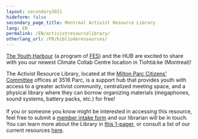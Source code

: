 ```yaml
---
layout: secondary2021
hideform: false
secondary_page_title: Montreal Activist Resource Library
lang: EN
permalink: /EN/activistresourcelibrary/
otherlang_url: /FR/biblioderessources/
---
```

<!--StartFragment-->

[The Youth Harbour](https://www.theyouthharbour.org/) (a program of [FES](https://www.fesplanet.org/)) and the HUB [](https://www.lehub.ca/en/)are excited to share with you our newest Climate Collab Centre location in Tiohtià:ke (Montreal)!

The Activist Resource Library, located at the [Milton Parc Citizens’ Committee](https://ccmp-mpcc.com/en/home/) offices at 3516 Parc, is a support hub that provides youth with access to a greater activist community, centralized meeting space, and a physical library where they can borrow organizing materials (megaphones, sound systems, battery packs, etc.) for free! \
\
If you or someone you know might be interested in accessing this resource, feel free to submit a [member intake form](https://cryptpad.fr/form/#/2/form/view/v3bqAAYKdLUW-6EucYWDg5i2zPS1akelj1PuWnUQvKA/) and our librarian will be in touch. You can learn more about the Library in [this 1-pager](https://drive.google.com/file/d/10zrc7wr-o1YMTcfqsRoYSA-roMw9gj0p/view), or consult a list of our current resources [here](https://bit.ly/resourcesARL). 

<!--EndFragment-->